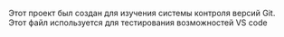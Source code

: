 Этот проект был создан для изучения системы контроля версий Git.
Этот файл используется для тестирования возможностей VS code
